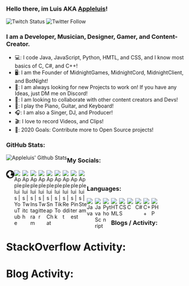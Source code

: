 ### Hello there, im Luis AKA [Appleluis][website]!

![Twitch Status](https://img.shields.io/twitch/status/appleluis27?color=55FFFF&logo=Twitch&style=for-the-badge)
![Twitter Follow](https://img.shields.io/twitter/follow/appleluis07?color=00FFFF&label=Follow&logo=Twitter&style=for-the-badge)


### I am a Developer, Musician, Designer, Gamer, and Content-Creator. 
- 💻: I code Java, JavaScript, Python, HMTL, and CSS, and I know most basics of C, C#, and C++!
- 🖥: I am the Founder of MidnightGames, MidnightCord, MidnightClient, and BotNight!
- 🌱: I am always looking for new Projects to work on! If you have any Ideas, just DM me on Discord!
- 👯: I am looking to collaborate with other content creators and Devs!
- 🎹: I play the Piano, Guitar, and Keyboard!
- 🎧: I am also a Singer, DJ, and Producer!
- 🎬: I love to record Videos, and Clips!
- 🥅: 2020 Goals: Contribute more to Open Source projects!


### GitHub Stats:

<img align="left" alt="Appleluis' Github Stats" src="https://github-readme-stats.appleluis.vercel.app/api?username=appleluis&show_icons=true&hide_border=true" />


### My Socials:

[<img align="left" alt="Appleluis.crd.co" width="22px" src="https://raw.githubusercontent.com/iconic/open-iconic/master/svg/globe.svg" />][website]

[<img align="left" alt="Appleluis | YouTube" width="22px" src="https://cdn.jsdelivr.net/npm/simple-icons@v3/icons/youtube.svg" />][youtube]

[<img align="left" alt="Appleluis | Twitch" width="22px" src="https://cdn.jsdelivr.net/npm/simple-icons@v3/icons/twitch.svg" />][twitch]

[<img align="left" alt="Appleluis | Instagram" width="22px" src="https://cdn.jsdelivr.net/npm/simple-icons@v3/icons/instagram.svg" />][instagram]

[<img align="left" alt="Appleluis | Twitter" width="22px" src="https://cdn.jsdelivr.net/npm/simple-icons@v3/icons/twitter.svg" />][twitter]

[<img align="left" alt="Appleluis | SnapChat" width="22px" src="https://cdn.jsdelivr.net/npm/simple-icons@v3/icons/snapchat.svg" />][snapchat]

[<img align="left" alt="Appleluis | TikTok" width="22px" src="https://cdn.jsdelivr.net/npm/simple-icons@v3/icons/tiktok.svg" />][tiktok]

[<img align="left" alt="Appleluis | Reddit" width="22px" src="https://cdn.jsdelivr.net/npm/simple-icons@v3/icons/reddit.svg" />][reddit]

[<img align="left" alt="Appleluis | Pinterest" width="22px" src="https://cdn.jsdelivr.net/npm/simple-icons@v3/icons/pinterest.svg" />][pinterest]

[<img align="left" alt="Appleluis | Steam" width="22px" src="https://cdn.jsdelivr.net/npm/simple-icons@v3/icons/steam.svg" />][steam]


<br />

### Languages:

[<img align="left" alt="Java" width="22px" src="https://cdn.jsdelivr.net/npm/simple-icons@3.7.0/icons/java.svg" />][java]

[<img align="left" alt="JavaScript" width="22px" src="https://cdn.jsdelivr.net/npm/simple-icons@3.7.0/icons/javascript.svg" />][javascript]

[<img align="left" alt="Python" width="22px" src="https://cdn.jsdelivr.net/npm/simple-icons@3.7.0/icons/python.svg" />][python]

[<img align="left" alt="HTML" width="22px" src="https://cdn.jsdelivr.net/npm/simple-icons@3.7.0/icons/html5.svg" />][html]

[<img align="left" alt="CSS" width="22px" src="https://cdn.jsdelivr.net/npm/simple-icons@3.7.0/icons/css3.svg" />][css]

[<img align="left" alt="C" width="22px" src="https://cdn.jsdelivr.net/npm/simple-icons@3.7.0/icons/c.svg" />][c]

[<img align="left" alt="C#" width="22px" src="https://cdn.jsdelivr.net/npm/simple-icons@3.7.0/icons/csharp.svg" />][c#]

[<img align="left" alt="C++" width="22px" src="https://cdn.jsdelivr.net/npm/simple-icons@3.7.0/icons/cplusplus.svg" />][c++]

[<img align="left" alt="PHP" width="22px" src="https://cdn.jsdelivr.net/npm/simple-icons@3.7.0/icons/php.svg" />][php]


<br />
<br />

### Blogs / Activity:

# StackOverflow Activity:
<!-- STACKOVERFLOW:START -->
<!-- STACKOVERFLOW:END -->


# Blog Activity:
<!-- BLOG-POST-LIST:START -->
<!-- BLOG-POST-LIST:END -->


<br />

[java]: https://en.wikipedia.org/wiki/Java
[javascript]: https://en.wikipedia.org/wiki/JavaScript
[python]: https://en.wikipedia.org/wiki/Python_(programming_language)
[html]: https://en.wikipedia.org/wiki/HTML
[css]: https://en.wikipedia.org/wiki/CSS
[c]: https://en.wikipedia.org/wiki/C_(programming_language)
[c#]: https://en.wikipedia.org/wiki/C_Sharp_(programming_language)
[c++]: https://en.wikipedia.org/wiki/C++
[php]: https://en.wikipedia.org/wiki/PHP


<br />

[website]: https://appleluis.crd.co/
[youtube]: https://www.youtube.com/channel/UCOS-lnwFFnpUz-U6JO5ko7g/
[twitch]: https://twitch.tv/appleluis27/
[instagram]: https://www.instagram.com/appleluis07/
[twitter]: https://twitter.com/appleluis07/
[snapchat]: https://www.snapchat.com/add/appleluis27/
[tiktok]: https://www.tiktok.com/@appleluis27/
[reddit]: https://www.reddit.com/user/appleluis
[pinterest]: https://www.pinterest.de/appleluis27/
[steam]: https://steamcommunity.com/id/appleluis/
